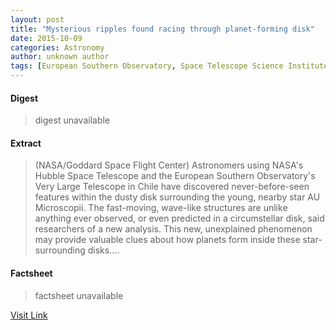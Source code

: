 ```yaml
---
layout: post
title: "Mysterious ripples found racing through planet-forming disk"
date: 2015-10-09
categories: Astronomy
author: unknown author
tags: [European Southern Observatory, Space Telescope Science Institute, Hubble Space Telescope, Astronomy, Outer space, Physical sciences, Space science, Astronomical objects, Science]
---
```



#### Digest
>digest unavailable

#### Extract
>(NASA/Goddard Space Flight Center) Astronomers using NASA's Hubble Space Telescope and the European Southern Observatory's Very Large Telescope in Chile have discovered never-before-seen features within the dusty disk surrounding the young, nearby star AU Microscopii. The fast-moving, wave-like structures are unlike anything ever observed, or even predicted in a circumstellar disk, said researchers of a new analysis. This new, unexplained phenomenon may provide valuable clues about how planets form inside these star-surrounding disks....

#### Factsheet
>factsheet unavailable

[Visit Link](http://www.eurekalert.org/pub_releases/2015-10/nsfc-mrf100715.php)


